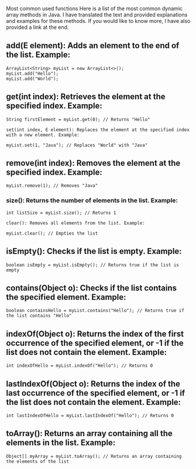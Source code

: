 Most common used functions
Here is a list of the most common dynamic array methods in Java. I have translated the text and provided explanations and examples for these methods. If you would like to know more, I have also provided a link at the end.



## add(E element): Adds an element to the end of the list. Example:

```
ArrayList<String> myList = new ArrayList<>();
myList.add("Hello");
myList.add("World");
```


## get(int index): Retrieves the element at the specified index. Example:

```
String firstElement = myList.get(0); // Returns "Hello"

set(int index, E element): Replaces the element at the specified index with a new element. Example:

myList.set(1, "Java"); // Replaces "World" with "Java"
```


## remove(int index): Removes the element at the specified index. Example:

```
myList.remove(1); // Removes "Java"
```


### size(): Returns the number of elements in the list. Example:

```
int listSize = myList.size(); // Returns 1

clear(): Removes all elements from the list. Example:

myList.clear(); // Empties the list
```


## isEmpty(): Checks if the list is empty. Example:

```
boolean isEmpty = myList.isEmpty(); // Returns true if the list is empty
```


## contains(Object o): Checks if the list contains the specified element. Example:

```
boolean containsHello = myList.contains("Hello"); // Returns true if the list contains "Hello"
```


## indexOf(Object o): Returns the index of the first occurrence of the specified element, or -1 if the list does not contain the element. Example:

```
int indexOfHello = myList.indexOf("Hello"); // Returns 0
```


## lastIndexOf(Object o): Returns the index of the last occurrence of the specified element, or -1 if the list does not contain the element. Example:

```
int lastIndexOfHello = myList.lastIndexOf("Hello"); // Returns 0
```


## toArray(): Returns an array containing all the elements in the list. Example:

```
Object[] myArray = myList.toArray(); // Returns an array containing the elements of the list
```